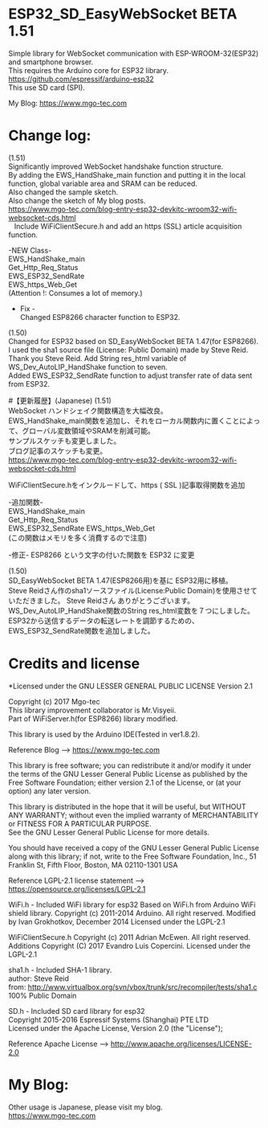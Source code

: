 # ESP32_SD_EasyWebSocket BETA 1.51
Simple library for WebSocket communication with ESP-WROOM-32(ESP32) and smartphone browser.  
This requires the Arduino core for ESP32 library.  
https://github.com/espressif/arduino-esp32  
This use SD card (SPI).  

My Blog: https://www.mgo-tec.com
# Change log:
(1.51)  
Significantly improved WebSocket handshake function structure.  
By adding the EWS_HandShake_main function and putting it in the local function, global variable area and SRAM can be reduced.  
Also changed the sample sketch.  
Also change the sketch of My blog posts.  
https://www.mgo-tec.com/blog-entry-esp32-devkitc-wroom32-wifi-websocket-cds.html  
  
Include WiFiClientSecure.h and add an https (SSL) article acquisition function.  
  
-NEW Class-  
EWS_HandShake_main  
Get_Http_Req_Status  
EWS_ESP32_SendRate  
EWS_https_Web_Get  
(Attention !: Consumes a lot of memory.)  
  
- Fix -  
Changed ESP8266 character function to ESP32.  
  
(1.50)  
Changed for ESP32 based on SD_EasyWebSocket BETA 1.47(for ESP8266).
I used the sha1 source file (License: Public Domain) made by Steve Reid.
Thank you Steve Reid.
Add String res_html variable of WS_Dev_AutoLIP_HandShake function to seven.  
Added EWS_ESP32_SendRate function to adjust transfer rate of data sent from ESP32.  
  
  
#【更新履歴】(Japanese)
(1.51)  
WebSocket ハンドシェイク関数構造を大幅改良。  
EWS_HandShake_main関数を追加し、それをローカル関数内に置くことによって、グローバル変数領域やSRAMを削減可能。  
サンプルスケッチも変更しました。  
ブログ記事のスケッチも変更。  
https://www.mgo-tec.com/blog-entry-esp32-devkitc-wroom32-wifi-websocket-cds.html  
  
WiFiClientSecure.hをインクルードして、https ( SSL )記事取得関数を追加  
  
-追加関数-  
EWS_HandShake_main  
Get_Http_Req_Status  
EWS_ESP32_SendRate
EWS_https_Web_Get  
(この関数はメモリを多く消費するので注意)  
  
-修正-
ESP8266 という文字の付いた関数を ESP32 に変更
  
(1.50)  
SD_EasyWebSocket BETA 1.47(ESP8266用)を基に ESP32用に移植。  
Steve Reidさん作のsha1ソースファイル(License:Public Domain)を使用させていただきました。
Steve Reidさん ありがとうございます。
WS_Dev_AutoLIP_HandShake関数のString res_html変数を７つにしました。
ESP32から送信するデータの転送レートを調節するための、EWS_ESP32_SendRate関数を追加しました。  

# Credits and license
*Licensed under the GNU LESSER GENERAL PUBLIC LICENSE Version 2.1  
  
Copyright (c) 2017 Mgo-tec  
This library improvement collaborator is Mr.Visyeii.  
Part of WiFiServer.h(for ESP8266) library modified.  
  
This library is used by the Arduino IDE(Tested in ver1.8.2).  
  
Reference Blog --> https://www.mgo-tec.com  
  
This library is free software; you can redistribute it and/or modify it under the terms of the GNU Lesser General Public License as published by the Free Software Foundation; either version 2.1 of the License, or (at your option) any later version.  
  
This library is distributed in the hope that it will be useful, but WITHOUT ANY WARRANTY; without even the implied warranty of MERCHANTABILITY or FITNESS FOR A PARTICULAR PURPOSE.  
See the GNU Lesser General Public License for more details.  
  
You should have received a copy of the GNU Lesser General Public License along with this library; if not, write to the Free Software Foundation, Inc., 51 Franklin St, Fifth Floor, Boston, MA  02110-1301  USA  
  
Reference LGPL-2.1 license statement --> https://opensource.org/licenses/LGPL-2.1  
  
WiFi.h - Included WiFi library for esp32
Based on WiFi.h from Arduino WiFi shield library.
Copyright (c) 2011-2014 Arduino.  All right reserved.
Modified by Ivan Grokhotkov, December 2014
Licensed under the LGPL-2.1

WiFiClientSecure.h
Copyright (c) 2011 Adrian McEwen.  All right reserved.
Additions Copyright (C) 2017 Evandro Luis Copercini.
Licensed under the LGPL-2.1
  
sha1.h - Included SHA-1 library.  
author: Steve Reid  
from: http://www.virtualbox.org/svn/vbox/trunk/src/recompiler/tests/sha1.c  
100% Public Domain  
  
SD.h - Included SD card library for esp32  
Copyright 2015-2016 Espressif Systems (Shanghai) PTE LTD  
Licensed under the Apache License, Version 2.0 (the "License");  
  
Reference Apache License --> http://www.apache.org/licenses/LICENSE-2.0  
  
# My Blog: 
Other usage is Japanese, please visit my blog.  
https://www.mgo-tec.com
